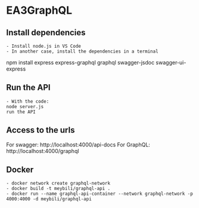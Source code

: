 # EA3GraphQL
 
## Install dependencies
    - Install node.js in VS Code
    - In another case, install the dependencies in a terminal 
npm install express express-graphql graphql swagger-jsdoc swagger-ui-express

## Run the API

    - With the code: 
    node server.js
    run the API

## Access to the urls

For swagger: http://localhost:4000/api-docs
For GraphQL: http://localhost:4000/graphql

## Docker
    - docker network create graphql-network
    - docker build -t meybili/graphql-api .
    - docker run --name graphql-api-container --network graphql-network -p 4000:4000 -d meybili/graphql-api
